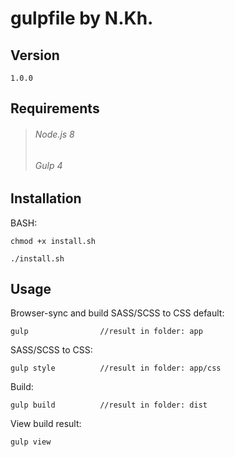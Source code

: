 ﻿# gulpfile by N.Kh.

## Version 

	1.0.0


## Requirements
>###### Node.js 8
>###### Gulp 4



## Installation
BASH:

	chmod +x install.sh
	
	./install.sh


## Usage
Browser-sync and build SASS/SCSS to CSS default:

	gulp				//result in folder: app

SASS/SCSS to CSS:

	gulp style 			//result in folder: app/css

Build:

	gulp build 			//result in folder: dist

View build result:

	gulp view




